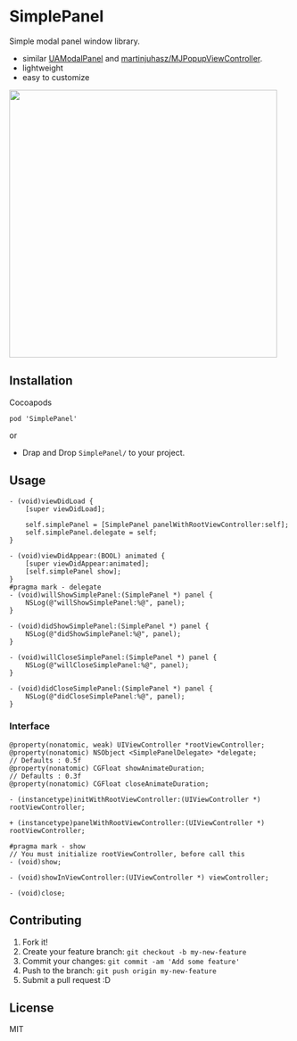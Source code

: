 # SimplePanel

Simple modal panel window library.

* similar [UAModalPanel](https://github.com/coneybeare/UAModalPanel "UAModalPanel") and [martinjuhasz/MJPopupViewController](https://github.com/martinjuhasz/MJPopupViewController "martinjuhasz/MJPopupViewController").
* lightweight
* easy to customize

<img src="http://f.cl.ly/items/2p0f0n322t0n3n2l0M0X/Image%202013.09.14%2023%3A37%3A03.png" height="480" />

## Installation

Cocoapods

	pod 'SimplePanel'

or 

* Drap and Drop `SimplePanel/` to your project.

## Usage


```objc
- (void)viewDidLoad {
    [super viewDidLoad];

    self.simplePanel = [SimplePanel panelWithRootViewController:self];
    self.simplePanel.delegate = self;
}

- (void)viewDidAppear:(BOOL) animated {
    [super viewDidAppear:animated];
    [self.simplePanel show];
}
#pragma mark - delegate
- (void)willShowSimplePanel:(SimplePanel *) panel {
    NSLog(@"willShowSimplePanel:%@", panel);
}

- (void)didShowSimplePanel:(SimplePanel *) panel {
    NSLog(@"didShowSimplePanel:%@", panel);
}

- (void)willCloseSimplePanel:(SimplePanel *) panel {
    NSLog(@"willCloseSimplePanel:%@", panel);
}

- (void)didCloseSimplePanel:(SimplePanel *) panel {
    NSLog(@"didCloseSimplePanel:%@", panel);
}
```

### Interface

``` objc
@property(nonatomic, weak) UIViewController *rootViewController;
@property(nonatomic) NSObject <SimplePanelDelegate> *delegate;
// Defaults : 0.5f
@property(nonatomic) CGFloat showAnimateDuration;
// Defaults : 0.3f
@property(nonatomic) CGFloat closeAnimateDuration;

- (instancetype)initWithRootViewController:(UIViewController *) rootViewController;

+ (instancetype)panelWithRootViewController:(UIViewController *) rootViewController;

#pragma mark - show
// You must initialize rootViewController, before call this
- (void)show;

- (void)showInViewController:(UIViewController *) viewController;

- (void)close;
```

## Contributing

1. Fork it!
2. Create your feature branch: `git checkout -b my-new-feature`
3. Commit your changes: `git commit -am 'Add some feature'`
4. Push to the branch: `git push origin my-new-feature`
5. Submit a pull request :D

## License

MIT
